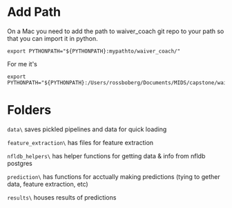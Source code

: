 # Add Path

On a Mac you need to add the path to waiver_coach git repo to your path so that you can import it in python.

	export PYTHONPATH="${PYTHONPATH}:mypathto/waiver_coach/"

For me it's

	export PYTHONPATH="${PYTHONPATH}:/Users/rossboberg/Documents/MIDS/capstone/waiver_coach/"

# Folders
`data\` saves pickled pipelines and data for quick loading

`feature_extraction\` has files for feature extraction

`nfldb_helpers\` has helper functions for getting data & info from nfldb postgres

`prediction\` has functions for acctually making predictions (tying to gether data, feature extraction, etc)

`results\` houses results of predictions
